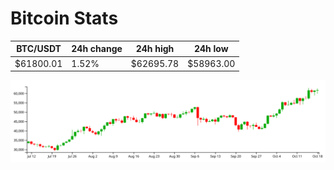 # Bitcoin Stats

BTC/USDT|24h change|24h high|24h low|
|---|---|---|---|
|$61800.01|1.52%|$62695.78|$58963.00|

<img src="./chart.svg">
